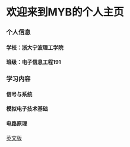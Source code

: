 # 欢迎来到MYB的个人主页
### 个人信息
#### 学校：浙大宁波理工学院
#### 班级：电子信息工程191
### 学习内容
#### 信号与系统
#### 模拟电子技术基础
#### 电路原理

<a href="http://www.imomoe.ai/">英文版</a>
